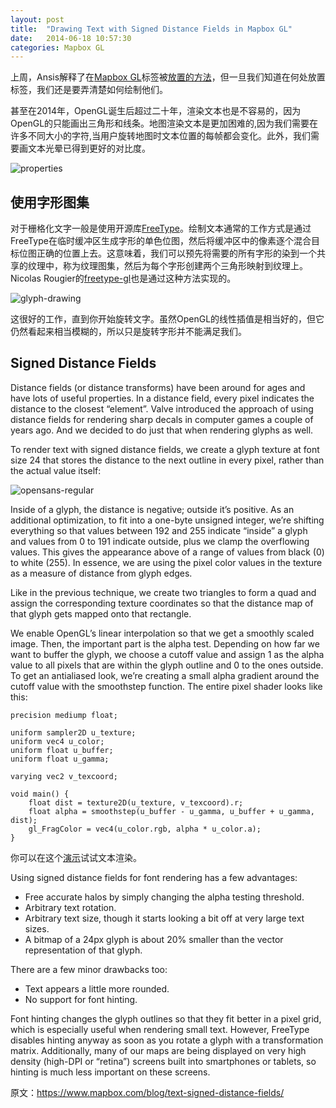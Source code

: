 ```yaml
---
layout: post
title:  "Drawing Text with Signed Distance Fields in Mapbox GL"
date:   2014-06-18 10:57:30
categories: Mapbox GL
---
```


上周，Ansis解释了在[Mapbox GL](http://github.com/mapbox/mapbox-gl-native)标签被[放置的方法](https://www.mapbox.com/blog/placing-labels/)，但一旦我们知道在何处放置标签，我们还是要弄清楚如何绘制他们。

甚至在2014年，OpenGL诞生后超过二十年，渲染文本也是不容易的，因为OpenGL的只能画出三角形和线条。地图渲染文本是更加困难的,因为我们需要在许多不同大小的字符,当用户旋转地图时文本位置的每帧都会变化。此外，我们需要画文本光晕已得到更好的对比度。

![properties](https://farm6.staticflickr.com/5535/14436445982_8d28ec8401_b.jpg)

## 使用字形图集

对于栅格化文字一般是使用开源库[FreeType](http://www.freetype.org/)。绘制文本通常的工作方式是通过FreeType在临时缓冲区生成字形的单色位图，然后将缓冲区中的像素逐个混合目标位图正确的位置上去。这意味着，我们可以预先将需要的所有字形的染到一个共享的纹理中，称为纹理图集，然后为每个字形创建两个三角形映射到纹理上。Nicolas Rougier的[freetype-gl](https://github.com/rougier/freetype-gl)也是通过这种方法实现的。

![glyph-drawing](https://farm6.staticflickr.com/5544/14434426341_324a45c827_b.jpg)

这很好的工作，直到你开始旋转文字。虽然OpenGL的线性插值是相当好的，但它仍然看起来相当模糊的，所以只是旋转字形并不能满足我们。

## Signed Distance Fields

Distance fields (or distance transforms) have been around for ages and have lots of useful properties. In a distance field, every pixel indicates the distance to the closest “element”. Valve introduced the approach of using distance fields for rendering sharp decals in computer games a couple of years ago. And we decided to do just that when rendering glyphs as well.

To render text with signed distance fields, we create a glyph texture at font size 24 that stores the distance to the next outline in every pixel, rather than the actual value itself:

![opensans-regular](https://farm3.staticflickr.com/2899/14414646376_03162c9141_o.png)

Inside of a glyph, the distance is negative; outside it’s positive. As an additional optimization, to fit into a one-byte unsigned integer, we’re shifting everything so that values between 192 and 255 indicate “inside” a glyph and values from 0 to 191 indicate outside, plus we clamp the overflowing values. This gives the appearance above of a range of values from black (0) to white (255). In essence, we are using the pixel color values in the texture as a measure of distance from glyph edges.

Like in the previous technique, we create two triangles to form a quad and assign the corresponding texture coordinates so that the distance map of that glyph gets mapped onto that rectangle.

We enable OpenGL’s linear interpolation so that we get a smoothly scaled image. Then, the important part is the alpha test. Depending on how far we want to buffer the glyph, we choose a cutoff value and assign 1 as the alpha value to all pixels that are within the glyph outline and 0 to the ones outside. To get an antialiased look, we’re creating a small alpha gradient around the cutoff value with the smoothstep function. The entire pixel shader looks like this:

```
precision mediump float;

uniform sampler2D u_texture;
uniform vec4 u_color;
uniform float u_buffer;
uniform float u_gamma;

varying vec2 v_texcoord;

void main() {
    float dist = texture2D(u_texture, v_texcoord).r;
    float alpha = smoothstep(u_buffer - u_gamma, u_buffer + u_gamma, dist);
    gl_FragColor = vec4(u_color.rgb, alpha * u_color.a);
}
```

你可以在这个[演示](http://mapbox-kkaefer.s3.amazonaws.com/sdf/index.html)试试文本渲染。

Using signed distance fields for font rendering has a few advantages:

* Free accurate halos by simply changing the alpha testing threshold.
* Arbitrary text rotation.
* Arbitrary text size, though it starts looking a bit off at very large text sizes.
* A bitmap of a 24px glyph is about 20% smaller than the vector representation of that glyph.

There are a few minor drawbacks too:

* Text appears a little more rounded.
* No support for font hinting.

Font hinting changes the glyph outlines so that they fit better in a pixel grid, which is especially useful when rendering small text. However, FreeType disables hinting anyway as soon as you rotate a glyph with a transformation matrix. Additionally, many of our maps are being displayed on very high density (high-DPI or “retina”) screens built into smartphones or tablets, so hinting is much less important on these screens.

原文：<https://www.mapbox.com/blog/text-signed-distance-fields/>
